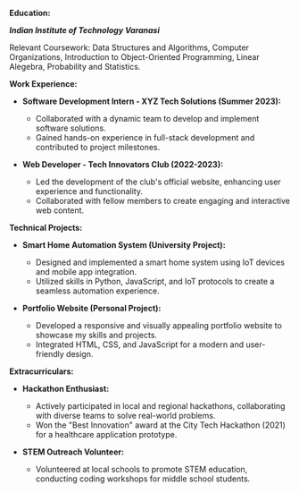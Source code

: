 **Education:**

**_Indian Institute of Technology Varanasi_**

Relevant Coursework: Data Structures and Algorithms, Computer Organizations, Introduction to Object-Oriented Programming, Linear Alegebra, Probability and Statistics.

**Work Experience:**
- **Software Development Intern - XYZ Tech Solutions (Summer 2023):**
   - Collaborated with a dynamic team to develop and implement software solutions.
   - Gained hands-on experience in full-stack development and contributed to project milestones.

- **Web Developer - Tech Innovators Club (2022-2023):**
   - Led the development of the club's official website, enhancing user experience and functionality.
   - Collaborated with fellow members to create engaging and interactive web content.

**Technical Projects:**
- **Smart Home Automation System (University Project):**
   - Designed and implemented a smart home system using IoT devices and mobile app integration.
   - Utilized skills in Python, JavaScript, and IoT protocols to create a seamless automation experience.

- **Portfolio Website (Personal Project):**
   - Developed a responsive and visually appealing portfolio website to showcase my skills and projects.
   - Integrated HTML, CSS, and JavaScript for a modern and user-friendly design.

**Extracurriculars:**
- **Hackathon Enthusiast:**
   - Actively participated in local and regional hackathons, collaborating with diverse teams to solve real-world problems.
   - Won the "Best Innovation" award at the City Tech Hackathon (2021) for a healthcare application prototype.

- **STEM Outreach Volunteer:**
   - Volunteered at local schools to promote STEM education, conducting coding workshops for middle school students.

